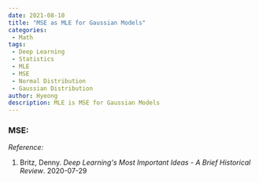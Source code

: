 ```yaml
---
date: 2021-08-10
title: "MSE as MLE for Gaussian Models"
categories: 
 - Math
tags:
 - Deep Learning
 - Statistics
 - MLE
 - MSE
 - Normal Distribution
 - Gaussian Distribution
author: Hyeong
description: MLE is MSE for Gaussian Models
---
```

### MSE:



*Reference:* 
1. Britz, Denny. *Deep Learning's Most Important Ideas - A Brief Historical Review*. 2020-07-29

